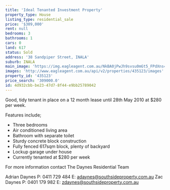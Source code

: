 ```yaml
---
title: 'Ideal Tenanted Investment Property'
property_type: House
listing_type: residential_sale
price: '$309,000'
rent: null
bedrooms: 3
bathrooms: 1
cars: 0
land: 617
status: Sold
address: '38 Sandpiper Street, INALA'
suburb: INALA
main_image: 'https://img.eagleagent.com.au/NkBA0jPwJh9svsu0mGt5_FPdXns=/1280x854/smart/https://s3-us-west-2.amazonaws.com/eagleagent-orig/images/6820721/105979692-image-M.jpg'
images: 'http://www.eagleagent.com.au/api/v2/properties/435123/images'
property_id: '435123'
price_search: '309000.0'
id: 4d932cbb-be23-47d7-8f44-e9bb25789042
---
```

Good, tidy tenant in place on a 12 month lease until 28th May 2010 at $280 per week.

Features include;
* Three bedrooms
* Air conditioned living area
* Bathroom with separate toilet
* Sturdy concrete block construction
* Fully fenced 617sqm block, plenty of backyard
* Lockup garage under house
* Currently tenanted at $280 per week

For more information contact The Daynes Residential Team

Adrian Daynes
P: 0411 729 484
E: adaynes@southsideproperty.com.au
Zac Daynes
P: 0401 179 982
E: zdaynes@southsideproperty.com.au